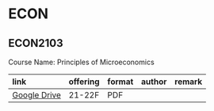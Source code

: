 # ECON

## ECON2103

Course Name: Principles of Microeconomics

| link                                                                                                 | offering   | format   | author   | remark   |
|:-----------------------------------------------------------------------------------------------------|:-----------|:---------|:---------|:---------|
| [Google Drive](https://drive.google.com/drive/folders/1bQKncEIUhe2tj0IAuqkABFw-RTGEZ3uP?usp=sharing) | 21-22F     | PDF      |          |          |

